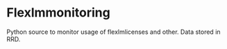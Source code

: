 # Flexlmmonitoring
Python source to monitor usage of flexlmlicenses and other. Data stored in RRD.


